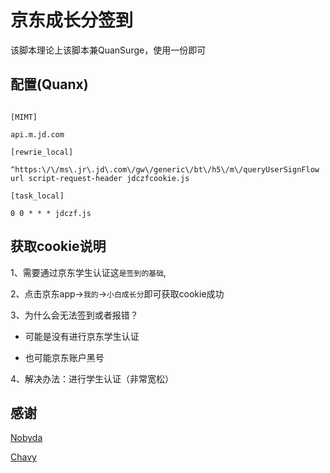 # **京东成长分签到**<br>



该脚本理论上该脚本兼QuanSurge，使用一份即可<br>


## 配置(Quanx)<br>

```

[MIMT]

api.m.jd.com

[rewrie_local]

^https:\/\/ms\.jr\.jd\.com\/gw\/generic\/bt\/h5\/m\/queryUserSignFlow url script-request-header jdczfcookie.js

[task_local]

0 0 * * * jdczf.js

```

## 获取cookie说明<br>

1、需要通过京东学生认证这`是签到的基础`,<br>

2、点击京东app->`我的`->`小白成长分`即可获取cookie成功<br>

3、为什么会无法签到或者报错？<br>

* 可能是没有进行京东学生认证<br>

* 也可能京东账户黑号<br>

4、解决办法：进行学生认证（非常宽松）


## 感谢

[Nobyda](https://github.com/NobyDa/Scrip)<br>

[Chavy](https://github.com/chavyleung/script)
